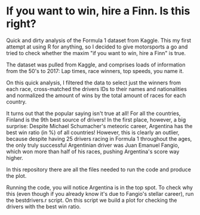 # If you want to win, hire a Finn. Is this right?

Quick and dirty analysis of the Formula 1 dataset from Kaggle. This my first attempt at using R for anything, so I decided to give motorsports a go and tried to check whether the maxim "if you want to win, hire a Finn" is true.

The dataset was pulled from Kaggle, and comprises loads of information from the 50's to 2017: Lap times, race winners, top speeds, you name it.

On this quick analysis, I filtered the data to select just the winners from each race, cross-matched the drivers IDs to their names and nationalities and normalized the amount of wins by the total amount of races for each country.

It turns out that the popular saying isn't true at all! For all the countries, Finland is the 9th best source of drivers! In the first place, however, a big surprise: Despite Michael Schumacher's meteoric career, Argentina has the best win ratio (in %) of all countries! However, this is clearly an outlier, because despite having 25 drivers racing in Formula 1 throughout the ages, the only   truly successful Argentinian driver was Juan Emanuel Fangio, which won more than half of his races, pushing Argentina's score way higher.

In this repository there are all the files needed to run the code and produce the plot.

Running the code, you will notice Argentina is in the top spot. To check why this (even though if you already know it's due to Fangio's stellar career), run the bestdrivers.r script. On this script we build a plot for checking the drivers with the best win ratio.
